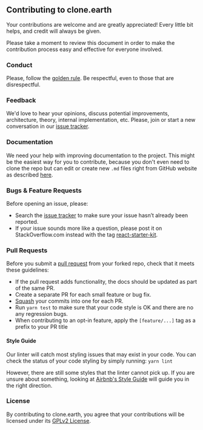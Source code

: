 ## Contributing to clone.earth

Your contributions are welcome and are greatly appreciated! Every little bit helps, and credit
will always be given.

Please take a moment to review this document in order to make the contribution process easy and
effective for everyone involved.

### Conduct

Please, follow the [golden rule](https://en.wikipedia.org/wiki/Golden_Rule). Be respectful, even to
those that are disrespectful.

### Feedback

We'd love to hear your opinions, discuss potential improvements, architecture, theory,
internal implementation, etc. Please, join or start a new conversation in our
[issue tracker](https://github.com/bigearth/clone.earth/issues).

### Documentation

We need your help with improving documentation to the project. This might be the easiest way for
you to contribute, because you don't even need to clone the repo but can edit or create new `.md`
files right from GitHub website as described [here](https://help.github.com/articles/editing-files-in-your-repository/).

### Bugs & Feature Requests

Before opening an issue, please:

* Search the [issue tracker](https://github.com/bigearth/clone.earth/issues) to make sure
  your issue hasn’t already been reported.
* If your issue sounds more like a question, please post it on StackOverflow.com instead with the
  tag [react-starter-kit](http://stackoverflow.com/questions/tagged/react-starter-kit).

### Pull Requests

Before you submit a [pull request](https://help.github.com/articles/using-pull-requests/) from your
forked repo, check that it meets these guidelines:

* If the pull request adds functionality, the docs should be updated as part of the same PR.
* Create a separate PR for each small feature or bug fix.
* [Squash](http://stackoverflow.com/questions/5189560/squash-my-last-x-commits-together-using-git)
  your commits into one for each PR.
* Run `yarn test` to make sure that your code style is OK and there are no any regression bugs.
* When contributing to an opt-in feature, apply the `[feature/...]` tag as a prefix to your PR title

#### Style Guide

Our linter will catch most styling issues that may exist in your code. You can check the status
of your code styling by simply running: `yarn lint`

However, there are still some styles that the linter cannot pick up. If you are unsure about
something, looking at [Airbnb's Style Guide](https://github.com/airbnb/javascript) will guide you
in the right direction.

### License

By contributing to clone.earth, you agree that your contributions will be licensed under its
[GPLv2 License](https://github.com/bigearth/clone.earth/blob/master/LICENSE).
